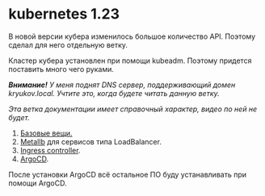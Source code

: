 # kubernetes 1.23

В новой версии кубера изменилось большое количество API. Поэтому сделал для него отдельную ветку.

Кластер кубера установлен при помощи kubeadm. Поэтому придется поставить много чего руками.

_**Внимание!** У меня поднят DNS сервер, поддерживающий домен kryukov.local. Учтите это, когда будете читать данную ветку._

_Эта ветка документации имеет справочный характер, видео по ней не будет._

1. [Базовые вещи.](01-base-app)
2. [Metallb](02-metallb) для сервисов типа LoadBalancer.
3. [Ingress controller](03-ingress-controller).
4. [ArgoCD](04-argocd).

После установки ArgoCD всё остальное ПО буду устанавливать при помощи ArgoCD.